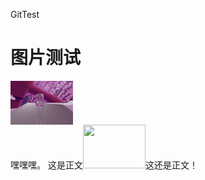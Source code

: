 ﻿GitTest
# 图片测试  
<img src="doc/test.png" height="70" width="100" align="center"></img>  
嘿嘿嘿。
这是正文<img src="emoji/2017.png" height="70" width="100"></img>这还是正文！
